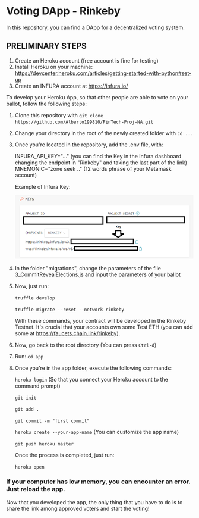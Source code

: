 # Voting DApp - Rinkeby

In this repository, you can find a DApp for a decentralized voting system.

## PRELIMINARY STEPS

1) Create an Heroku account (free account is fine for testing)
2) Install Heroku on your machine: https://devcenter.heroku.com/articles/getting-started-with-python#set-up
3) Create an INFURA account at https://infura.io/

To develop your Heroku App, so that other people are able to vote on your ballot, follow the following steps:

1) Clone this repository with `git clone https://github.com/Alberto199810/FinTech-Proj-NA.git`
2) Change your directory in the root of the newly created folder with `cd ...`
3) Once you're located in the repository, add the .env file, with:

   INFURA_API_KEY="..." (you can find the Key in the Infura dashboard changing the endpoint in "Rinkeby" and taking the last part of the link)
   MNEMONIC="zone seek .." (12 words phrase of your Metamask account)
   
   Example of Infura Key:
   
   <img src="https://github.com/Alberto199810/FinTech-Proj-NA/blob/main/Immagine.png" width="600">

4) In the folder "migrations", change the parameters of the file 3_CommitRevealElections.js and input the parameters of your ballot
5) Now, just run:

   `truffle develop`
   
   `truffle migrate --reset --network rinkeby`

   With these commands, your contract will be developed in the Rinkeby Testnet. It's crucial that your accounts own some Test ETH (you can add some at https://faucets.chain.link/rinkeby).
   
6) Now, go back to the root directory (You can press `Ctrl-d`)
7) Run: `cd app`
8) Once you're in the app folder, execute the following commands:

   `heroku login` (So that you connect your Heroku account to the command prompt)
   
   `git init`
   
   `git add .`
   
   `git commit -m "first commit"`
   
   `heroku create --your-app-name` (You can customize the app name)
   
   `git push heroku master`
   
   Once the process is completed, just run:
   
   `heroku open`
   
### If your computer has low memory, you can encounter an error. Just reload the app.

Now that you developed the app, the only thing that you have to do is to share the link among approved voters and start the voting!   
